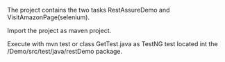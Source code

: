 The project contains the two tasks RestAssureDemo and VisitAmazonPage(selenium).

Import the project as maven project.

Execute with mvn test or class GetTest.java as TestNG test located int the /Demo/src/test/java/restDemo package.
